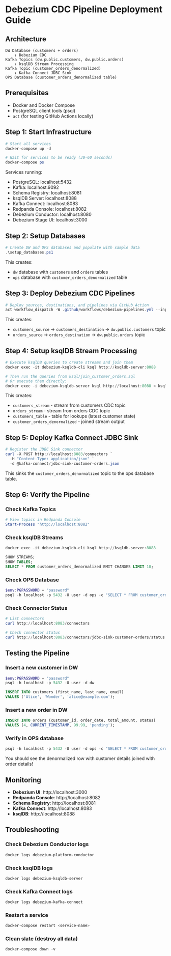 # Debezium CDC Pipeline Deployment Guide

## Architecture

```
DW Database (customers + orders)
    ↓ Debezium CDC
Kafka Topics (dw.public.customers, dw.public.orders)
    ↓ ksqlDB Stream Processing
Kafka Topic (customer_orders_denormalized)
    ↓ Kafka Connect JDBC Sink
OPS Database (customer_orders_denormalized table)
```

## Prerequisites

- Docker and Docker Compose
- PostgreSQL client tools (psql)
- `act` (for testing GitHub Actions locally)

## Step 1: Start Infrastructure

```powershell
# Start all services
docker-compose up -d

# Wait for services to be ready (30-60 seconds)
docker-compose ps
```

Services running:
- PostgreSQL: localhost:5432
- Kafka: localhost:9092
- Schema Registry: localhost:8081
- ksqlDB Server: localhost:8088
- Kafka Connect: localhost:8083
- Redpanda Console: localhost:8082
- Debezium Conductor: localhost:8080
- Debezium Stage UI: localhost:3000

## Step 2: Setup Databases

```powershell
# Create DW and OPS databases and populate with sample data
.\setup_databases.ps1
```

This creates:
- `dw` database with `customers` and `orders` tables
- `ops` database with `customer_orders_denormalized` table

## Step 3: Deploy Debezium CDC Pipelines

```powershell
# Deploy sources, destinations, and pipelines via GitHub Action
act workflow_dispatch -W .github/workflows/debezium-pipelines.yml --input environment=dev
```

This creates:
- `customers_source` → `customers_destination` → `dw.public.customers` topic
- `orders_source` → `orders_destination` → `dw.public.orders` topic

## Step 4: Setup ksqlDB Stream Processing

```powershell
# Execute ksqlDB queries to create streams and join them
docker exec -it debezium-ksqldb-cli ksql http://ksqldb-server:8088

# Then run the queries from ksql/join_customer_orders.sql
# Or execute them directly:
docker exec -i debezium-ksqldb-server ksql http://localhost:8088 < ksql/join_customer_orders.sql
```

This creates:
- `customers_stream` - stream from customers CDC topic
- `orders_stream` - stream from orders CDC topic
- `customers_table` - table for lookups (latest customer state)
- `customer_orders_denormalized` - joined stream output

## Step 5: Deploy Kafka Connect JDBC Sink

```powershell
# Register the JDBC Sink connector
curl -X POST http://localhost:8083/connectors `
  -H "Content-Type: application/json" `
  -d @kafka-connect/jdbc-sink-customer-orders.json
```

This sinks the `customer_orders_denormalized` topic to the ops database table.

## Step 6: Verify the Pipeline

### Check Kafka Topics
```powershell
# View topics in Redpanda Console
Start-Process "http://localhost:8082"
```

### Check ksqlDB Streams
```powershell
docker exec -it debezium-ksqldb-cli ksql http://ksqldb-server:8088
```
```sql
SHOW STREAMS;
SHOW TABLES;
SELECT * FROM customer_orders_denormalized EMIT CHANGES LIMIT 10;
```

### Check OPS Database
```powershell
$env:PGPASSWORD = "password"
psql -h localhost -p 5432 -U user -d ops -c "SELECT * FROM customer_orders_denormalized;"
```

### Check Connector Status
```powershell
# List connectors
curl http://localhost:8083/connectors

# Check connector status
curl http://localhost:8083/connectors/jdbc-sink-customer-orders/status
```

## Testing the Pipeline

### Insert a new customer in DW
```powershell
$env:PGPASSWORD = "password"
psql -h localhost -p 5432 -U user -d dw
```
```sql
INSERT INTO customers (first_name, last_name, email) 
VALUES ('Alice', 'Wonder', 'alice@example.com');
```

### Insert a new order in DW
```sql
INSERT INTO orders (customer_id, order_date, total_amount, status) 
VALUES (4, CURRENT_TIMESTAMP, 99.99, 'pending');
```

### Verify in OPS database
```powershell
psql -h localhost -p 5432 -U user -d ops -c "SELECT * FROM customer_orders_denormalized WHERE customer_id = 4;"
```

You should see the denormalized row with customer details joined with order details!

## Monitoring

- **Debezium UI**: http://localhost:3000
- **Redpanda Console**: http://localhost:8082
- **Schema Registry**: http://localhost:8081
- **Kafka Connect**: http://localhost:8083
- **ksqlDB**: http://localhost:8088

## Troubleshooting

### Check Debezium Conductor logs
```powershell
docker logs debezium-platform-conductor
```

### Check ksqlDB logs
```powershell
docker logs debezium-ksqldb-server
```

### Check Kafka Connect logs
```powershell
docker logs debezium-kafka-connect
```

### Restart a service
```powershell
docker-compose restart <service-name>
```

### Clean slate (destroy all data)
```powershell
docker-compose down -v
```
